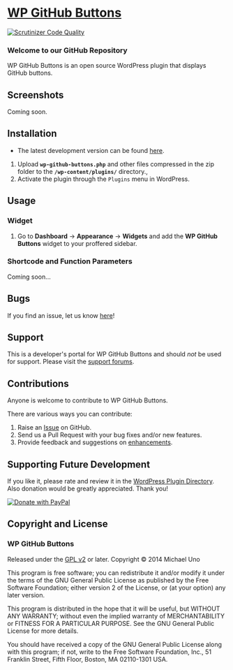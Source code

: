 # [WP GitHub Buttons](http://wordpress.org/plugins/wp-github-buttons/) #

[![Scrutinizer Code Quality](https://scrutinizer-ci.com/g/michaeluno/wp-github-buttons/badges/quality-score.png?b=master)](https://scrutinizer-ci.com/g/michaeluno/wp-github-buttons/?branch=master)

### Welcome to our GitHub Repository

WP GitHub Buttons is an open source WordPress plugin that displays GitHub buttons.

## Screenshots ##

Coming soon.

## Installation ##

- The latest development version can be found [here](https://github.com/michaeluno/wp-github-buttons/branches). 
<!-- - The latest stable version can be downloaded [here](http://downloads.wordpress.org/plugin/wp-github-buttons.latest-stable.zip). -->

1. Upload **`wp-github-buttons.php`** and other files compressed in the zip folder to the **`/wp-content/plugins/`** directory.,
2. Activate the plugin through the `Plugins` menu in WordPress.

## Usage ##

### Widget
1. Go to **Dashboard** -> **Appearance** -> **Widgets** and add the **WP GitHub Buttons** widget to your proffered sidebar.

### Shortcode and Function Parameters

Coming soon...


## Bugs ##
If you find an issue, let us know [here](https://github.com/michaeluno/wp-github-buttons/issues)!

## Support ##
This is a developer's portal for WP GitHub Buttons and should _not_ be used for support. Please visit the [support forums](http://wordpress.org/support/plugin/wp-github-buttons).

## Contributions ##
Anyone is welcome to contribute to WP GitHub Buttons.

There are various ways you can contribute:

1. Raise an [Issue](https://github.com/michaeluno/wp-github-buttons/issues) on GitHub.
2. Send us a Pull Request with your bug fixes and/or new features.
3. Provide feedback and suggestions on [enhancements](https://github.com/michaeluno/wp-github-buttons/issues?direction=desc&labels=Enhancement&page=1&sort=created&state=open).

## Supporting Future Development ##

If you like it, please rate and review it in the [WordPress Plugin Directory](http://wordpress.org/support/view/plugin-reviews/wp-github-buttons?filter=5). Also donation would be greatly appreciated. Thank you!

[![Donate with PayPal](https://www.paypal.com/en_US/i/btn/x-click-but04.gif)](http://en.michaeluno.jp/donate) 

## Copyright and License ##

### WP GitHub Buttons ###
Released under the [GPL v2](./LICENSE.txt) or later.
Copyright © 2014 Michael Uno

This program is free software; you can redistribute it and/or modify
it under the terms of the GNU General Public License as published by
the Free Software Foundation; either version 2 of the License, or
(at your option) any later version.

This program is distributed in the hope that it will be useful,
but WITHOUT ANY WARRANTY; without even the implied warranty of
MERCHANTABILITY or FITNESS FOR A PARTICULAR PURPOSE.  See the
GNU General Public License for more details.

You should have received a copy of the GNU General Public License along
with this program; if not, write to the Free Software Foundation, Inc.,
51 Franklin Street, Fifth Floor, Boston, MA 02110-1301 USA.